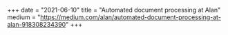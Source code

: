 +++
date = "2021-06-10"
title = "Automated document processing at Alan"
medium = "https://medium.com/alan/automated-document-processing-at-alan-918308234390"
+++


